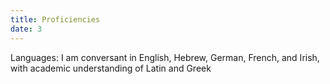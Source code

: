```yaml
---
title: Proficiencies
date: 3
---
```


Languages: I am conversant in English, Hebrew, German, French, and Irish, with academic understanding of Latin and Greek